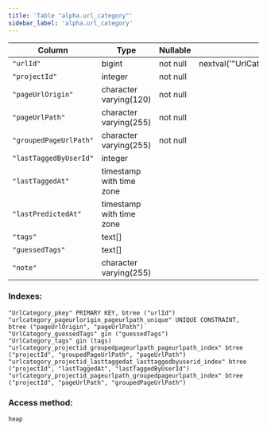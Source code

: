 ```yaml
---
title: 'Table "alpha.url_category"'
sidebar_label: 'alpha.url_category'
---
```

Column       |           Type           | Nullable |                   Default                    | Storage  | Description 
--------------------|--------------------------|----------|----------------------------------------------|----------|-------------
`"urlId"`              | bigint                   | not null | nextval('"UrlCategory_urlId_seq"'::regclass) | plain    | 
`"projectId"`          | integer                  | not null |                                              | plain    | 
`"pageUrlOrigin"`      | character varying(120)   | not null |                                              | extended | 
`"pageUrlPath"`        | character varying(255)   | not null |                                              | extended | 
`"groupedPageUrlPath"` | character varying(255)   | not null |                                              | extended | 
`"lastTaggedByUserId"` | integer                  |          |                                              | plain    | 
`"lastTaggedAt"`       | timestamp with time zone |          |                                              | plain    | 
`"lastPredictedAt"`    | timestamp with time zone |          |                                              | plain    | 
`"tags"`               | text[]                   |          |                                              | extended | 
`"guessedTags"`        | text[]                   |          |                                              | extended | 
`"note"`               | character varying(255)   |          |                                              | extended | 
### Indexes:
```
"UrlCategory_pkey" PRIMARY KEY, btree ("urlId")
"urlcategory_pageurlorigin_pageurlpath_unique" UNIQUE CONSTRAINT, btree ("pageUrlOrigin", "pageUrlPath")
"UrlCategory_guessedTags" gin ("guessedTags")
"UrlCategory_tags" gin (tags)
"urlcategory_projectid_groupedpageurlpath_pageurlpath_index" btree ("projectId", "groupedPageUrlPath", "pageUrlPath")
"urlcategory_projectid_lasttaggedat_lasttaggedbyuserid_index" btree ("projectId", "lastTaggedAt", "lastTaggedByUserId")
"urlcategory_projectid_pageurlpath_groupedpageurlpath_index" btree ("projectId", "pageUrlPath", "groupedPageUrlPath")
```
### Access method:
```
heap
```